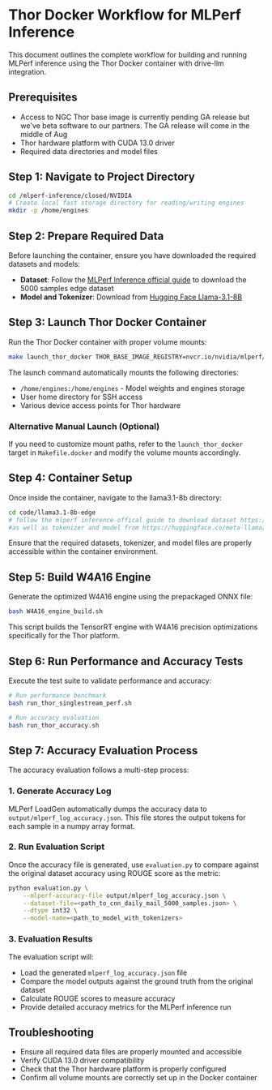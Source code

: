 # Thor Docker Workflow for MLPerf Inference

This document outlines the complete workflow for building and running MLPerf inference using the Thor Docker container with drive-llm integration.

## Prerequisites

- Access to NGC Thor base image is currently pending GA release but we've beta software to our partners. The GA release will come in the middle of Aug
- Thor hardware platform with CUDA 13.0 driver
- Required data directories and model files

## Step 1: Navigate to Project Directory

```bash
cd /mlperf-inference/closed/NVIDIA
# Create local fast storage directory for reading/writing engines
mkdir -p /home/engines
```

## Step 2: Prepare Required Data

Before launching the container, ensure you have downloaded the required datasets and models:

- **Dataset**: Follow the [MLPerf Inference official guide](https://github.com/mlcommons/inference/tree/small_llm_reference/language/llama3.1-8b#5000-samples-edge) to download the 5000 samples edge dataset
- **Model and Tokenizer**: Download from [Hugging Face Llama-3.1-8B](https://huggingface.co/meta-llama/Llama-3.1-8B)

## Step 3: Launch Thor Docker Container

Run the Thor Docker container with proper volume mounts:

```bash
make launch_thor_docker THOR_BASE_IMAGE_REGISTRY=nvcr.io/nvidia/mlperf/mlperf-inference
```

The launch command automatically mounts the following directories:
- `/home/engines:/home/engines` - Model weights and engines storage
- User home directory for SSH access
- Various device access points for Thor hardware

### Alternative Manual Launch (Optional)

If you need to customize mount paths, refer to the `launch_thor_docker` target in `Makefile.docker` and modify the volume mounts accordingly.

## Step 4: Container Setup

Once inside the container, navigate to the llama3.1-8b directory:

```bash
cd code/llama3.1-8b-edge
# follow the mlperf inference offical guide to download dataset https://github.com/mlcommons/inference/tree/small_llm_reference/language/llama3.1-8b#5000-samples-edge, 
#as well as tokenizer and model from https://huggingface.co/meta-llama/Llama-3.1-8B

```

Ensure that the required datasets, tokenizer, and model files are properly accessible within the container environment.

## Step 5: Build W4A16 Engine

Generate the optimized W4A16 engine using the prepackaged ONNX file:

```bash
bash W4A16_engine_build.sh
```

This script builds the TensorRT engine with W4A16 precision optimizations specifically for the Thor platform.

## Step 6: Run Performance and Accuracy Tests

Execute the test suite to validate performance and accuracy:

```bash
# Run performance benchmark
bash run_thor_singlestream_perf.sh

# Run accuracy evaluation
bash run_thor_accuracy.sh
```

## Step 7: Accuracy Evaluation Process

The accuracy evaluation follows a multi-step process:

### 1. Generate Accuracy Log
MLPerf LoadGen automatically dumps the accuracy data to `output/mlperf_log_accuracy.json`. This file stores the output tokens for each sample in a numpy array format.

### 2. Run Evaluation Script
Once the accuracy file is generated, use `evaluation.py` to compare against the original dataset accuracy using ROUGE score as the metric:

```bash
python evaluation.py \
    --mlperf-accuracy-file output/mlperf_log_accuracy.json \
    --dataset-file=<path_to_cnn_daily_mail_5000_samples.json> \
    --dtype int32 \
    --model-name=<path_to_model_with_tokenizers>
```

### 3. Evaluation Results
The evaluation script will:
- Load the generated `mlperf_log_accuracy.json` file
- Compare the model outputs against the ground truth from the original dataset
- Calculate ROUGE scores to measure accuracy
- Provide detailed accuracy metrics for the MLPerf inference run

## Troubleshooting

- Ensure all required data files are properly mounted and accessible
- Verify CUDA 13.0 driver compatibility
- Check that the Thor hardware platform is properly configured
- Confirm all volume mounts are correctly set up in the Docker container
